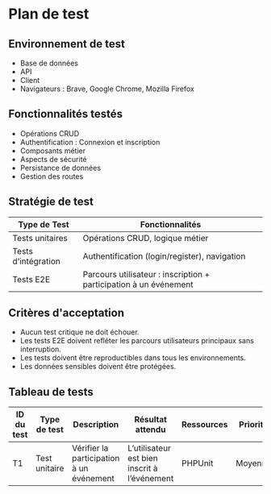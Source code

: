 # Plan de test

## Environnement de test

- Base de données
- API
- Client
- Navigateurs : Brave, Google Chrome, Mozilla Firefox

## Fonctionnalités testés

- Opérations CRUD
- Authentification : Connexion et inscription
- Composants métier
- Aspects de sécurité
- Persistance de données
- Gestion des routes

## Stratégie de test

| Type de Test        | Fonctionnalités                                                   |
| ------------------- | ----------------------------------------------------------------- |
| Tests unitaires     | Opérations CRUD, logique métier                                   |
| Tests d’intégration | Authentification (login/register), navigation                     |
| Tests E2E           | Parcours utilisateur : inscription + participation à un événement |

## Critères d'acceptation

- Aucun test critique ne doit échouer.
- Les tests E2E doivent refléter les parcours utilisateurs principaux sans interruption.
- Les tests doivent être reproductibles dans tous les environnements.
- Les données sensibles doivent être protégées.

## Tableau de tests

| ID du test | Type de test  | Description                              | Résultat attendu                             | Ressources | Priorité |
| ---------- | ------------- | ---------------------------------------- | -------------------------------------------- | ---------- | -------- |
| T1         | Test unitaire | Vérifier la participation à un événement | L’utilisateur est bien inscrit à l’événement | PHPUnit    | Moyenne  |
